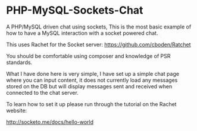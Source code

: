PHP-MySQL-Sockets-Chat
======================

A PHP/MySQL driven chat using sockets, This is the most basic example of how to have a MySQL interaction with a socket powered chat.

This uses Rachet for the Socket server: https://github.com/cboden/Ratchet

You should be comfortable using composer and knowledge of PSR standards.

What I have done here is very simple, I have set up a simple chat page where you can input content, it does not currently load any 
messages stored on the DB but will display messages sent and received when connected to the chat server.

To learn how to set it up please run through the tutorial on the Rachet website:

http://socketo.me/docs/hello-world